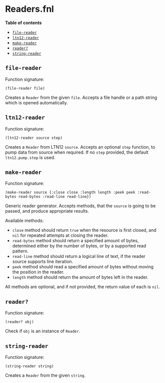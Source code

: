 # Readers.fnl

**Table of contents**

- [`file-reader`](#file-reader)
- [`ltn12-reader`](#ltn12-reader)
- [`make-reader`](#make-reader)
- [`reader?`](#reader)
- [`string-reader`](#string-reader)

## `file-reader`
Function signature:

```
(file-reader file)
```

Creates a `Reader` from the given `file`.
Accepts a file handle or a path string which is opened automatically.

## `ltn12-reader`
Function signature:

```
(ltn12-reader source step)
```

Creates a `Reader` from LTN12 `source`.
Accepts an optional `step` function, to pump data from source when
required.  If no `step` provided, the default `ltn12.pump.step` is
used.

## `make-reader`
Function signature:

```
(make-reader source {:close close :length length :peek peek :read-bytes read-bytes :read-line read-line})
```

Generic reader generator.
Accepts methods, that the `source` is going to be passed, and produce
appropriate results.

Available methods:

- `close` method should return `true` when the resource is first
closed, and `nil` for repeated attempts at closing the reader.
- `read-bytes` method should return a specified amount of bytes,
determined either by the number of bytes, or by a supported read
pattern.
- `read-line` method should return a logical line of text, if the
reader source supports line iteration.
- `peek` method should read a specified amount of bytes without moving
  the position in the reader.
- `length` method should return the amount of bytes left in the
  reader.

All methods are optional, and if not provided, the return value of
each is `nil`.

## `reader?`
Function signature:

```
(reader? obj)
```

Check if `obj` is an instance of `Reader`.

## `string-reader`
Function signature:

```
(string-reader string)
```

Creates a `Reader` from the given `string`.


<!-- Generated with Fenneldoc v1.0.1
     https://gitlab.com/andreyorst/fenneldoc -->
